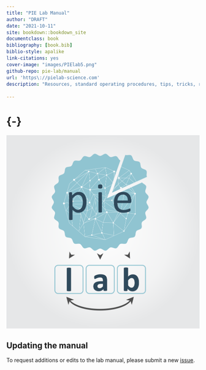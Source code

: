```yaml
--- 
title: "PIE Lab Manual"
author: "DRAFT"
date: "2021-10-11"
site: bookdown::bookdown_site
documentclass: book
bibliography: [book.bib]
biblio-style: apalike
link-citations: yes
cover-image: "images/PIElab5.png"
github-repo: pie-lab/manual
url: 'https\://pielab-science.com'
description: "Resources, standard operating procedures, tips, tricks, rules"

---
```


#  {-}

![](images/PIElab5.png)


## Updating the manual

To request additions or edits to the lab manual, please submit a new [issue](https://github.com/pie-lab/manual/issues). 
